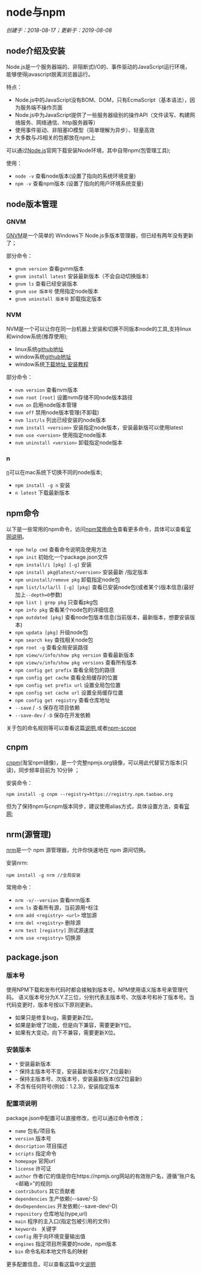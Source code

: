# node与npm

*创建于：2018-08-17；更新于：2019-08-08*

## node介绍及安装

Node.js是一个服务器端的、非阻断式I/O的、事件驱动的JavaScript运行环境，能够使得javascript脱离浏览器运行。

特点：
- Node.js中的JavaScript没有BOM、DOM，只有EcmaScript（基本语法），因为服务端不操作页面
- Node.js中为JavaScript提供了一些服务器级别的操作API（文件读写、构建网络服务、网络通信、http服务器等）
- 使用事件驱动、非阻塞IO模型（简单理解为异步）、轻量高效
- 大多数与JS相关的包都放在npm上

可以通过[Node.js](https://nodejs.org/)官网下载安装Node环境，其中自带npm(包管理工具);

使用：
- `node -v` 查看node版本(设置了指向的系统环境变量)
- `npm -v` 查看npm版本 (设置了指向的用户环境系统变量)

## node版本管理

### GNVM

[GNVM](https://github.com/Kenshin/gnvm)是一个简单的 Windows下 Node.js多版本管理器，但已经有两年没有更新了；

部分命令：
- `gnvm version` 查看gvnm版本
- `gnvm install latest` 安装最新版本（不会自动切换版本）
- `gnvm ls` 查看已经安装版本
- `gnvm use 版本号` 使用指定node版本
- `gnvm uninstall 版本号` 卸载指定版本

### NVM

NVM是一个可以让你在同一台机器上安装和切换不同版本node的工具,支持linux和window系统(推荐使用);

- linux系统[github地址](https://github.com/creationix/nvm)
- window系统[github地址](https://github.com/coreybutler/nvm-windows)
- window系统[下载地址](https://github.com/coreybutler/nvm-windows/releases),[安装教程](https://www.cnblogs.com/weiqinl/p/7503123.html)

部分命令：
- `nvm version` 查看nvm版本
- `nvm root [root]` 设置nvm存储不同node版本路径
- `nvm on` 启用node版本管理
- `nvm off` 禁用node版本管理(不卸载)
- `nvm list/ls` 列出已经安装的node版本
- `nvm install <version>` 安装指定node版本，安装最新版可以使用latest
- `nvm use <version>` 使用指定node版本
- `nvm uninstall <version>` 卸载指定node版本

### n

[n](https://github.com/tj/n)可以在mac系统下切换不同的node版本;

- `npm install -g n` 安装
- `n latest` 下载最新版本

## npm命令

以下是一些常用的npm命令，访问[npm常用命令](#docs/auto/npm)查看更多命令，具体可以查看[官网说明](https://docs.npmjs.com/)。
- `npm help cmd` 查看命令说明及使用方法
- `npm init` 初始化一个package.json文件
- `npm install/i [pkg] [-g]` 安装
- `npm install pkg@latest/<version>` 安装最新 /指定版本
- `npm uninstall/remove pkg` 卸载指定node包
- `npm list/ls/la/ll [-g] [pkg]` 查看已安装node包(或者某个)版本信息(最好加上`--depth=0`参数)
- `npm list | grep pkg` 只查看pkg包
- `npm info pkg` 查看某个node包的详细信息 
- `npm outdated [pkg]` 查看node包版本信息(当前版本，最新版本，想要安装版本)
- `npm updata [pkg]` 升级node包
- `npm search key` 查找相关node包
- `npm root -g` 查看全局安装路径 
- `npm view/v/info/show pkg version` 查看最新版本
- `npm view/v/info/show pkg versions` 查看所有版本
- `npm config get prefix` 查看全局包的路径
- `npm config get cache` 查看全局缓存的位置
- `npm config set prefix url` 设置全局包位置
- `npm config set cache url` 设置全局缓存位置
- `npm config get registry` 查看仓库地址
- `--save` / `-S` 保存在项目依赖
- `--save-dev` / `-D` 保存在开发依赖

关于包的命名规则等可以查看这篇[说明](https://zcfy.cc/article/the-npm-blog-new-package-moniker-rules),或者[npm-scope](https://www.npmjs.com.cn/misc/scope/)

## cnpm

[cnpm](http://npm.taobao.org/)(淘宝npm镜像)，是一个完整npmjs.org镜像，可以用此代替官方版本(只读)，同步频率目前为 10分钟 ；

安装命令：
```
npm install -g cnpm --registry=https://registry.npm.taobao.org
```
但为了保持npm与cnpm版本同步，建议使用alias方式，具体设置方法，查看[官网](http://npm.taobao.org/);

## nrm(源管理)

[nrm](https://github.com/Pana/nrm)是一个 npm 源管理器，允许你快速地在 npm 源间切换。

安装nrm:
```
npm install -g nrm //全局安装
```

常用命令：
- `nrm -v/--version` 查看nrm版本
- `nrm ls` 查看所有源，当前源用`*`标注
- `nrm add <registry> <url>` 增加源
- `nrm del <registry>` 删除源
- `nrm test [registry]` 测试源速度
- `nrm use <registry>` 切换源

## package.json

### 版本号

使用NPM下载和发布代码时都会接触到版本号。NPM使用语义版本号来管理代码。
语义版本号分为X.Y.Z三位，分别代表主版本号、次版本号和补丁版本号。当代码变更时，版本号按以下原则更新。
- 如果只是修复bug，需要更新Z位。
- 如果是新增了功能，但是向下兼容，需要更新Y位。
- 如果有大变动，向下不兼容，需要更新X位。

### 安装版本

- `*` 安装最新版本
- `^` 保持主版本号不变，安装最新版本(仅Y,Z位最新)
- `~` 保持主版本号、次版本号，安装最新版本(仅Z位最新)
- 不含有任何符号(例如：1.2.3)，安装指定版本

### 配置项说明

package.json中配置可以直接修改，也可以通过命令修改；

- `name` 包名/项目名
- `version` 版本号
- `description` 项目描述
- `scripts` 指定命令
- `homepage` 官网url
- `license` 许可证
- `author` 作者(它的值是你在https://npmjs.org网站的有效账户名，遵循“账户名<邮箱>”的规则)
- `contributors` 其它贡献者
- `dependencies` 生产依赖(--save/-S)
- `devDependencies` 开发依赖(--save-dev/-D)
- `repository` 仓库地址(type,url)
- `main` 程序的主入口(指定包被引用的文件)
- `keywords ` 关键字
- `config` 用于向环境变量输出值
- `engines` 指定项目所需要的node，npm版本
- `bin` 命令名和本地文件名的映射

更多配置信息，可以查看这篇中文[说明](http://www.mujiang.info/translation/npmjs/files/package.json.html)
